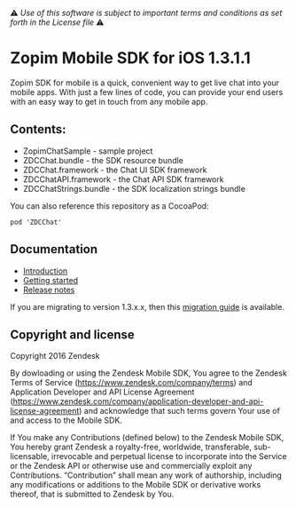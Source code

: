 :warning: *Use of this software is subject to important terms and conditions as set forth in the License file* :warning:

# Zopim Mobile SDK for iOS 1.3.1.1

Zopim SDK for mobile is a quick, convenient way to get live chat into your mobile apps. With just a few lines of code, you can provide your end users with an easy way to get in touch from any mobile app.

## Contents:

* ZopimChatSample - sample project
* ZDCChat.bundle - the SDK resource bundle
* ZDCChat.framework - the Chat UI SDK framework
* ZDCChatAPI.framework - the Chat API SDK framework
* ZDCChatStrings.bundle - the SDK localization strings bundle

You can also reference this repository as a CocoaPod:


````
pod 'ZDCChat'
````

## Documentation

* [Introduction](https://developer.zendesk.com/embeddables/docs/ios-chat-sdk/introduction)
* [Getting started](https://developer.zendesk.com/embeddables/docs/ios-chat-sdk/gettingstarted)
* [Release notes](https://developer.zendesk.com/embeddables/docs/ios-chat-sdk/releasenotes) 

If you are migrating to version 1.3.x.x, then this [migration guide](https://developer.zendesk.com/embeddables/docs/ios-chat-sdk/migration) is available.


## Copyright and license

Copyright 2016 Zendesk

By dowloading or using the Zendesk Mobile SDK, You agree to the Zendesk Terms of Service
(https://www.zendesk.com/company/terms) and Application Developer and API License Agreement (https://www.zendesk.com/company/application-developer-and-api-license-agreement) and
acknowledge that such terms govern Your use of and access to the Mobile SDK.

If You make any Contributions (defined below) to the Zendesk Mobile SDK,
You hereby grant Zendesk a royalty-free, worldwide, transferable, sub-licensable,
irrevocable and perpetual license to incorporate into the Service or the Zendesk API
or otherwise use and commercially exploit any Contributions. “Contribution” shall mean
any work of authorship, including any modifications or additions to the Mobile SDK
or derivative works thereof, that is submitted to Zendesk by You.
